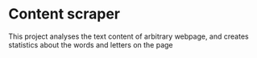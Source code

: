 # Content scraper
This project analyses the text content of arbitrary webpage, and creates statistics about the words and letters on the page
